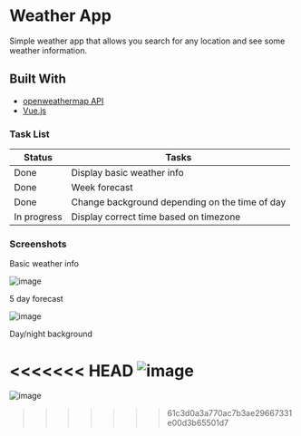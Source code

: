 # Weather App

Simple weather app that allows you search for any location and see some weather information.

## Built With

   * [openweathermap API](https://openweathermap.org/)
   * [Vue.js](https://vuejs.org/)

### Task List

Status | Tasks
-----|--------
Done | Display basic weather info
Done | Week forecast
Done | Change background depending on the time of day
In progress | Display correct time based on timezone

### Screenshots

Basic weather info 

![image](https://user-images.githubusercontent.com/55266594/83950756-1dfd7080-a7fb-11ea-9683-2c02d73e8ed2.png)

5 day forecast

![image](https://user-images.githubusercontent.com/55266594/83950784-3e2d2f80-a7fb-11ea-8cfe-36a7609a8367.png)

Day/night background

<<<<<<< HEAD
![image](https://user-images.githubusercontent.com/55266594/83957390-32129380-a836-11ea-93ae-c53868b1ff8f.png)
=======
![image](https://user-images.githubusercontent.com/55266594/83957390-32129380-a836-11ea-93ae-c53868b1ff8f.png)
>>>>>>> 61c3d0a3a770ac7b3ae29667331e00d3b65501d7
